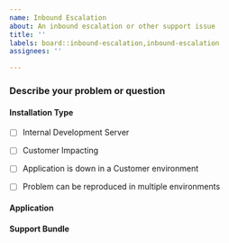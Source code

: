 ```yaml
---
name: Inbound Escalation
about: An inbound escalation or other support issue
title: ''
labels: board::inbound-escalation,inbound-escalation
assignees: ''

---
```


### Describe your problem or question

#### Installation Type

- [ ] Internal Development Server
- [ ] Customer Impacting

- [ ] Application is down in a Customer environment
- [ ] Problem can be reproduced in multiple environments

#### Application
<!-- Which application is the in regard to? -->


#### Support Bundle
<!-- Drag and drop one or more support bundles below -->
